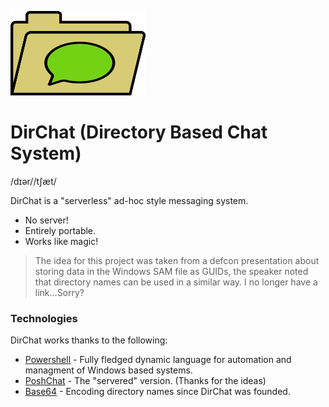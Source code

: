 ![DirChat Logo](https://raw.githubusercontent.com/LogoiLab/DirChat/master/Resources/Images/logo_small.png)
# DirChat (Directory Based Chat System)
/dɪər//tʃæt/

DirChat is a "serverless" ad-hoc style messaging system.

  - No server!
  - Entirely portable.
  - Works like magic!

> The idea for this project was taken from a defcon presentation about storing data in the Windows SAM file as GUIDs, the speaker noted that directory names can be used in a similar way. I no longer have a link...Sorry?

### Technologies

DirChat works thanks to the following:

* [Powershell](https://msdn.microsoft.com/powershell) - Fully fledged dynamic language for automation and managment of Windows based systems.
* [PoshChat](https://github.com/proxb/PoshChat) - The "servered" version. (Thanks for the ideas)
* [Base64](https://en.wikipedia.org/wiki/Base64) - Encoding directory names since DirChat was founded.
